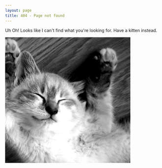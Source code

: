 ```yaml
---
layout: page
title: 404 - Page not found
---
```


Uh Oh! Looks like I can't find what you're looking for. Have a kitten instead.


![Have a Kitten][image1]



[image1]: /images/408.jpg 
